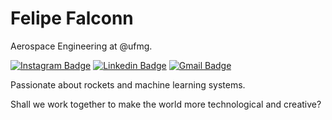# Felipe Falconn

Aerospace Engineering at @ufmg.

[![Instagram Badge](https://img.shields.io/badge/-@felipefalconn-d9a8f0?style=flat-square&labelColor=d9a8f0&logo=instagram&logoColor=black&link=https://instagram.com/felipefalconn)](https://instagram.com/felipefalconn) 
[![Linkedin Badge](https://img.shields.io/badge/-Felipe%20Falconn-d9a8f0?style=flat-square&logo=Linkedin&logoColor=black&link=https://www.linkedin.com/in/felipe-pereira-alves-6296041b0/)](https://www.linkedin.com/in/felipe-pereira-alves-6296041b0/) 
[![Gmail Badge](https://img.shields.io/badge/-felipe.alves%40ufmg.br-d9a8f0?style=flat-square&logo=Gmail&logoColor=black&link=mailto:felipe.alves@ufmg.br)](mailto:felipe.alves@ufmg.br)

Passionate about rockets and machine learning systems.

Shall we work together to make the world more technological and creative?
